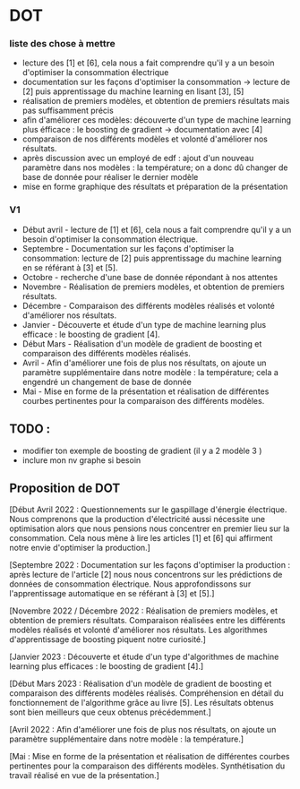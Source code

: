# DOT

### liste des chose à mettre

- lecture des [1] et [6], cela nous a fait comprendre qu'il y a un besoin d'optimiser la consommation électrique
- documentation sur les façons d'optimiser la consommation -> lecture de [2] puis apprentissage du machine learning en lisant [3], [5]
- réalisation de premiers modèles, et obtention de premiers résultats mais pas suffisamment précis
- afin d'améliorer ces modèles: découverte d'un type de machine learning plus éfficace : le boosting de gradient -> documentation avec [4]
- comparaison de nos différents modèles et volonté d'améliorer nos résultats.
- après discussion avec un employé de edf : ajout d'un nouveau paramètre dans nos modèles : la température; on a donc dû changer de base de donnée pour réaliser le dernier modèle
- mise en forme graphique des résultats et préparation de la présentation


### V1

- Début avril - lecture de [1] et [6], cela nous a fait comprendre qu'il y a un besoin d'optimiser la consommation électrique.
- Septembre - Documentation sur les façons d'optimiser la consommation: lecture de [2] puis apprentissage du machine learning en se référant à [3] et [5].
- Octobre - recherche d'une base de donnée répondant à nos attentes
- Novembre - Réalisation de premiers modèles, et obtention de premiers résultats.
- Décembre - Comparaison des différents modèles réalisés et volonté d'améliorer nos résultats.
- Janvier - Découverte et étude d'un type de machine learning plus efficace : le boosting de gradient [4].
- Début Mars - Réalisation d'un modèle de gradient de boosting et comparaison des différents modèles réalisés.
- Avril - Afin d'améliorer une fois de plus nos résultats, on ajoute un paramètre supplémentaire dans notre modèle : la température; cela a engendré un changement de base de donnée
- Mai - Mise en forme de la présentation et réalisation de différentes courbes pertinentes pour la comparaison des différents modèles.


## TODO :
- modifier ton exemple de boosting de gradient (il y a 2 modèle 3 )
- inclure mon nv graphe si besoin

## Proposition de DOT

[Début Avril 2022 : Questionnements sur le gaspillage d'énergie électrique. Nous comprenons que la production d'électricité aussi nécessite une optimisation alors que nous pensions nous concentrer en premier lieu sur la consommation. Cela nous mène à lire les articles [1] et [6] qui affirment notre envie d'optimiser la production.]

[Septembre 2022 : Documentation sur les façons d'optimiser la production : après lecture de l'article [2] nous nous concentrons sur les prédictions de données de consommation électrique. Nous approfondissons sur l'apprentissage automatique en se référant à [3] et [5].]

[Novembre 2022 / Décembre 2022 : Réalisation de premiers modèles, et obtention de premiers résultats. Comparaison réalisées entre les différents modèles réalisés et volonté d'améliorer nos résultats. Les algorithmes d'apprentissage de boosting piquent notre curiosité.]

[Janvier 2023 : Découverte et étude d'un type d'algorithmes de machine learning plus efficaces : le boosting de gradient [4].]

[Début Mars 2023 : Réalisation d'un modèle de gradient de boosting et comparaison des différents modèles réalisés. Compréhension en détail du fonctionnement de l'algorithme grâce au livre [5]. Les résultats obtenus sont bien meilleurs que ceux obtenus précédemment.]

[Avril 2022 : Afin d'améliorer une fois de plus nos résultats, on ajoute un paramètre supplémentaire dans notre modèle : la température.]

[Mai : Mise en forme de la présentation et réalisation de différentes courbes pertinentes pour la comparaison des différents modèles. Synthétisation du travail réalisé en vue de la présentation.]